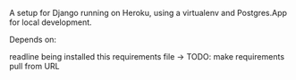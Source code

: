A setup for Django running on Heroku, using a virtualenv and Postgres.App for local development.

Depends on:

readline being installed
this requirements file -> TODO: make requirements pull from URL